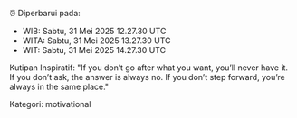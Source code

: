 ⏰ Diperbarui pada:
- WIB: Sabtu, 31 Mei 2025 12.27.30 UTC
- WITA: Sabtu, 31 Mei 2025 13.27.30 UTC
- WIT: Sabtu, 31 Mei 2025 14.27.30 UTC

Kutipan Inspiratif:
"If you don’t go after what you want, you’ll never have it. If you don’t ask, the answer is always no. If you don’t step forward, you’re always in the same place."


Kategori: motivational

